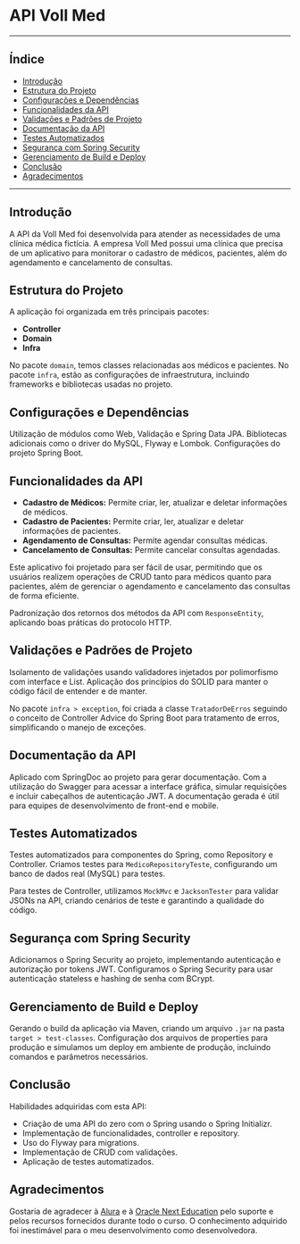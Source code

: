 # API Voll Med
***
## Índice
- [Introdução](#introdução)
- [Estrutura do Projeto](#estrutura-do-projeto)
- [Configurações e Dependências](#configurações-e-dependências)
- [Funcionalidades da API](#funcionalidades-da-api)
- [Validações e Padrões de Projeto](#validações-e-padrões-de-projeto)
- [Documentação da API](#documentação-da-api)
- [Testes Automatizados](#testes-automatizados)
- [Segurança com Spring Security](#segurança-com-spring-security)
- [Gerenciamento de Build e Deploy](#gerenciamento-de-build-e-deploy)
- [Conclusão](#conclusão)
- [Agradecimentos](#agradecimentos)
***

## Introdução
A API da Voll Med foi desenvolvida para atender as necessidades de uma clínica médica fictícia. A empresa Voll Med possui uma clínica que precisa de um aplicativo para monitorar o cadastro de médicos, pacientes, além do agendamento e cancelamento de consultas.

## Estrutura do Projeto
A aplicação foi organizada em três principais pacotes:
- **Controller**
- **Domain**
- **Infra**

No pacote `domain`, temos classes relacionadas aos médicos e pacientes. No pacote `infra`, estão as configurações de infraestrutura, incluindo frameworks e bibliotecas usadas no projeto.

## Configurações e Dependências
Utilização de módulos como Web, Validação e Spring Data JPA. Bibliotecas adicionais como o driver do MySQL, Flyway e Lombok. Configurações do projeto Spring Boot.

## Funcionalidades da API
- **Cadastro de Médicos:** Permite criar, ler, atualizar e deletar informações de médicos.
- **Cadastro de Pacientes:** Permite criar, ler, atualizar e deletar informações de pacientes.
- **Agendamento de Consultas:** Permite agendar consultas médicas.
- **Cancelamento de Consultas:** Permite cancelar consultas agendadas.

Este aplicativo foi projetado para ser fácil de usar, permitindo que os usuários realizem operações de CRUD tanto para médicos quanto para pacientes, além de gerenciar o agendamento e cancelamento das consultas de forma eficiente.


Padronização dos retornos dos métodos da API com `ResponseEntity`, aplicando boas práticas do protocolo HTTP.

## Validações e Padrões de Projeto
Isolamento de validações usando validadores injetados por polimorfismo com interface e List. Aplicação dos princípios do SOLID para manter o código fácil de entender e de manter.

No pacote `infra > exception`, foi criada a classe `TratadorDeErros` seguindo o conceito de Controller Advice do Spring Boot para tratamento de erros, simplificando o manejo de exceções.

## Documentação da API
Aplicado com SpringDoc ao projeto para gerar documentação. Com a utilização do Swagger para acessar a interface gráfica, simular requisições e incluir cabeçalhos de autenticação JWT. A documentação gerada é útil para equipes de desenvolvimento de front-end e mobile.

## Testes Automatizados
Testes automatizados para componentes do Spring, como Repository e Controller. Criamos testes para `MedicoRepositoryTeste`, configurando um banco de dados real (MySQL) para testes.

Para testes de Controller, utilizamos `MockMvc` e `JacksonTester` para validar JSONs na API, criando cenários de teste e garantindo a qualidade do código.

## Segurança com Spring Security
Adicionamos o Spring Security ao projeto, implementando autenticação e autorização por tokens JWT. Configuramos o Spring Security para usar autenticação stateless e hashing de senha com BCrypt.

## Gerenciamento de Build e Deploy
Gerando o build da aplicação via Maven, criando um arquivo `.jar` na pasta `target > test-classes`. Configuração dos arquivos de properties para produção e simulamos um deploy em ambiente de produção, incluindo comandos e parâmetros necessários.

## Conclusão
Habilidades adquiridas com esta API:
- Criação de uma API do zero com o Spring usando o Spring Initializr.
- Implementação de funcionalidades, controller e repository.
- Uso do Flyway para migrations.
- Implementação de CRUD com validações.
- Aplicação de testes automatizados.

## Agradecimentos
Gostaria de agradecer à [Alura](https://www.alura.com.br) e à [Oracle Next Education](https://www.oracle.com/br/education/oracle-next-education/) pelo suporte e pelos recursos fornecidos durante todo o curso. O conhecimento adquirido foi inestimável para o meu desenvolvimento como desenvolvedora.

